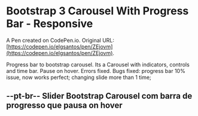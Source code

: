 # Bootstrap 3 Carousel With Progress Bar - Responsive

A Pen created on CodePen.io. Original URL: [https://codepen.io/elgsantos/pen/ZEjovm](https://codepen.io/elgsantos/pen/ZEjovm).

Progress bar to bootstrap carousel.
Its a Carousel with indicators, controls and time bar.
Pause on hover.  Errors fixed.
Bugs fixed:
progress bar 10% issue, now works perfect;
changing slide more than 1 time;

--pt-br--
Slider Bootstrap Carousel com barra de progresso que pausa on hover
-----